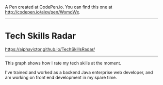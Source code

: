 A Pen created at CodePen.io. You can find this one at http://codepen.io/alxv/pen/WxmdWx.

---

# Tech Skills Radar

https://aiphavictor.github.io/TechSkillsRadar/

---

This graph shows how I rate my tech skills at the moment.

I've trained and worked as a backend Java enterprise web developer, and am working on front end development in my spare time.